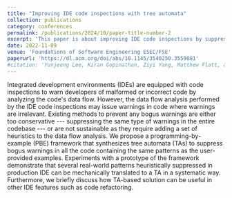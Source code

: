 ```yaml
---
title: "Improving IDE code inspections with tree automata"
collection: publications
category: conferences
permalink: /publications/2024/10/paper-title-number-2
excerpt: 'This paper is about improving IDE code inspections by suppressing bogus warnings through tree automata.'
date: 2022-11-09
venue: 'Foundations of Software Engineering ESEC/FSE'
paperurl: 'https://dl.acm.org/doi/abs/10.1145/3540250.3559081'
#citation: 'Yunjeong Lee, Kiran Gopinathan, Ziyi Yang, Matthew Flatt, and Ilya Sergey. (2024). &quot;Tree Automata&quot; <i>Software Language Engineering (SLE '24)</i>.'
---
```


Integrated development environments (IDEs) are equipped with code inspections to warn developers of malformed or incorrect code by analyzing the code's data flow. However, the data flow analysis performed by the IDE code inspections may issue warnings in code where warnings are irrelevant. Existing methods to prevent any bogus warnings are either too conservative --- suppressing the same type of warnings in the entire codebase --- or are not sustainable as they require adding a set of heuristics to the data flow analysis. We propose a programming-by-example (PBE) framework that synthesizes tree automata (TAs) to suppress bogus warnings in all the code containing the same patterns as the user-provided examples. Experiments with a prototype of the framework demonstrate that several real-world patterns heuristically suppressed in production IDE can be mechanically translated to a TA in a systematic way. Furthermore, we briefly discuss how TA-based solution can be useful in other IDE features such as code refactoring.